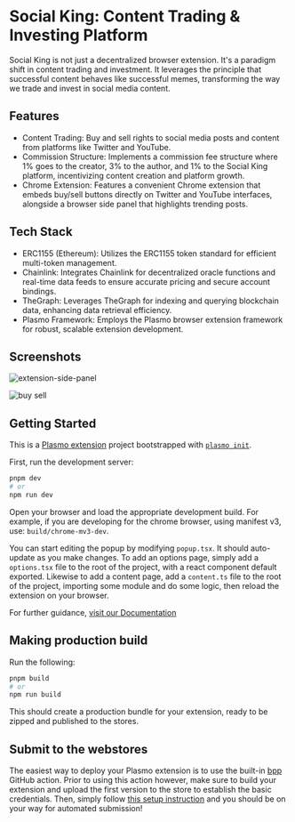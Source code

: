 # Social King: Content Trading & Investing Platform
Social King is not just a decentralized browser extension. It's a paradigm shift in content trading and investment. It leverages the principle that successful content behaves like successful memes, transforming the way we trade and invest in social media content.

## Features
- Content Trading: Buy and sell rights to social media posts and content from platforms like Twitter and YouTube.
- Commission Structure: Implements a commission fee structure where 1% goes to the creator, 3% to the author, and 1% to the Social King platform, incentivizing content creation and platform growth.
- Chrome Extension: Features a convenient Chrome extension that embeds buy/sell buttons directly on Twitter and YouTube interfaces, alongside a browser side panel that highlights trending posts.

  
## Tech Stack
- ERC1155 (Ethereum): Utilizes the ERC1155 token standard for efficient multi-token management.
- Chainlink: Integrates Chainlink for decentralized oracle functions and real-time data feeds to ensure accurate pricing and secure account bindings.
- TheGraph: Leverages TheGraph for indexing and querying blockchain data, enhancing data retrieval efficiency.
- Plasmo Framework: Employs the Plasmo browser extension framework for robust, scalable extension development.

## Screenshots

![extension-side-panel](https://github.com/losdwind/ext-social-king/assets/4186909/1f1acf5b-0e0b-4b58-bcaa-d2464b879316)

![buy sell](https://github.com/losdwind/ext-social-king/assets/4186909/4fa182ef-007d-4ec3-88f1-31f1191e2036)

## Getting Started

This is a [Plasmo extension](https://docs.plasmo.com/) project bootstrapped with [`plasmo init`](https://www.npmjs.com/package/plasmo).

First, run the development server:

```bash
pnpm dev
# or
npm run dev
```

Open your browser and load the appropriate development build. For example, if you are developing for the chrome browser, using manifest v3, use: `build/chrome-mv3-dev`.

You can start editing the popup by modifying `popup.tsx`. It should auto-update as you make changes. To add an options page, simply add a `options.tsx` file to the root of the project, with a react component default exported. Likewise to add a content page, add a `content.ts` file to the root of the project, importing some module and do some logic, then reload the extension on your browser.

For further guidance, [visit our Documentation](https://docs.plasmo.com/)

## Making production build

Run the following:

```bash
pnpm build
# or
npm run build
```

This should create a production bundle for your extension, ready to be zipped and published to the stores.

## Submit to the webstores

The easiest way to deploy your Plasmo extension is to use the built-in [bpp](https://bpp.browser.market) GitHub action. Prior to using this action however, make sure to build your extension and upload the first version to the store to establish the basic credentials. Then, simply follow [this setup instruction](https://docs.plasmo.com/framework/workflows/submit) and you should be on your way for automated submission!
